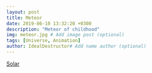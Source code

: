 ```yaml
---
layout: post
title: Meteor
date: 2019-06-10 13:32:20 +0300
description: "Meteor of childhood"
img: meteor.jpg # Add image post (optional)
tags: [Universe, Animation]
author: IdealDestructor# Add name author (optional)
---
```

[Solar](http://codepoet.cn/stars/meteor.html)